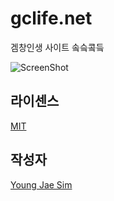# gclife.net
겜창인생 사이트 솤슼콬듴

![ScreenShot](https://raw.githubusercontent.com/Hanul/gclife.net/master/good.gif)

## 라이센스
[MIT](LICENSE)

## 작성자
[Young Jae Sim](https://github.com/Hanul)